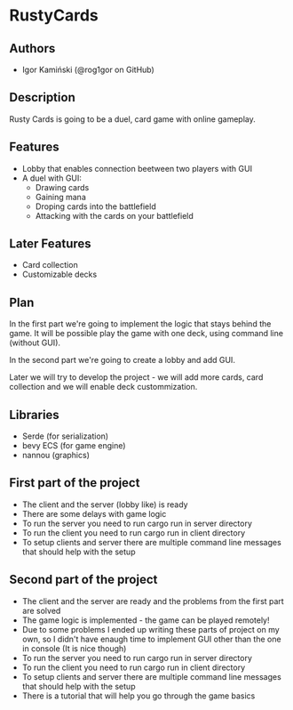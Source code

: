 # RustyCards

## Authors
- Igor Kamiński (@rog1gor on GitHub)

## Description
Rusty Cards is going to be a duel, card game with online gameplay.

## Features
- Lobby that enables connection beetween two players with GUI
- A duel with GUI:
  - Drawing cards
  - Gaining mana
  - Droping cards into the battlefield
  - Attacking with the cards on your battlefield

## Later Features
- Card collection
- Customizable decks

## Plan
In the first part we're going to implement the logic that stays behind the game. It will be possible  play the game with one deck, using command line (without GUI).

In the second part we're going to create a lobby and add GUI.

Later we will try to develop the project - we will add more cards, card collection and we will enable deck custommization.

## Libraries
- Serde (for serialization)
- bevy ECS (for game engine)
- nannou (graphics)

## First part of the project
- The client and the server (lobby like) is ready
- There are some delays with game logic
- To run the server you need to run cargo run in server directory
- To run the client you need to run cargo run in client directory
- To setup clients and server there are multiple command line messages that should help with the setup

## Second part of the project
- The client and the server are ready and the problems from the first part are solved
- The game logic is implemented - the game can be played remotely!
- Due to some problems I ended up writing these parts of project on my own, so I didn't have enaugh time to implement GUI other than the one in console (It is nice though)
- To run the server you need to run cargo run in server directory
- To run the client you need to run cargo run in client directory
- To setup clients and server there are multiple command line messages that should help with the setup
- There is a tutorial that will help you go through the game basics
